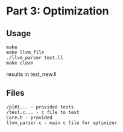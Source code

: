 # Part 3: Optimization

## Usage
```
make
make llvm_file
./llvm_parser test.ll
make clean
```
results in test_new.ll

## Files
```
/p{#}... - provided tests
/test.c... - c file to test
Core.h - provided
llvm_parser.c - main c file for optimizer
```
